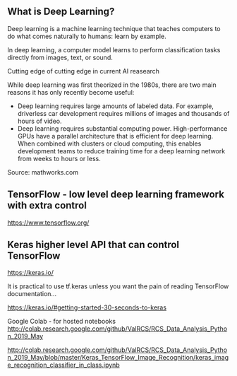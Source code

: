 ## What is Deep Learning?



Deep learning is a machine learning technique that teaches computers to do what comes naturally to humans: learn by example. 

In deep learning, a computer model learns to perform classification tasks directly from images, text, or sound.

Cutting edge of cutting edge in current AI reasearch

While deep learning was first theorized in the 1980s, there are two main reasons it has only recently become useful:

* Deep learning requires large amounts of labeled data. For example, driverless car development requires millions of images and thousands of hours of video.
* Deep learning requires substantial computing power. High-performance GPUs have a parallel architecture that is efficient for deep learning. When combined with clusters or cloud computing, this enables development teams to reduce training time for a deep learning network from weeks to hours or less.

Source: mathworks.com

## TensorFlow - low level deep learning framework with extra control
https://www.tensorflow.org/

## Keras higher level API that can control TensorFlow
https://keras.io/

It is practical to use tf.keras unless you want the pain of reading TensorFlow documentation...

https://keras.io/#getting-started-30-seconds-to-keras


Google Colab - for hosted notebooks
http://colab.research.google.com/github/ValRCS/RCS_Data_Analysis_Python_2019_May

http://colab.research.google.com/github/ValRCS/RCS_Data_Analysis_Python_2019_May/blob/master/Keras_TensorFlow_Image_Recognition/keras_image_recognition_classifier_in_class.ipynb


